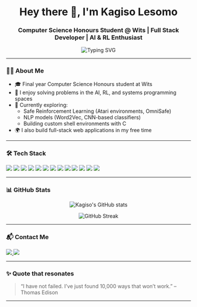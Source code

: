 <h1 align="center">Hey there 👋, I'm Kagiso Lesomo</h1>
<h3 align="center">Computer Science Honours Student @ Wits | Full Stack Developer | AI & RL Enthusiast</h3>

<p align="center">
  <img src="https://readme-typing-svg.demolab.com?font=Fira+Code&size=18&duration=2000&pause=1000&center=true&width=500&lines=Welcome+to+my+GitHub+profile!;Full+Stack+Developer+%7C+AI+%7C+RL+%7C+Systems;Always+building%2C+always+learning+%F0%9F%9A%80" alt="Typing SVG" />
</p>

---

### 👨‍💻 About Me

- 🎓 Final year Computer Science Honours student at Wits  
- 🧠 I enjoy solving problems in the AI, RL, and systems programming spaces  
- 🧪 Currently exploring:
  - Safe Reinforcement Learning (Atari environments, OmniSafe)
  - NLP models (Word2Vec, CNN-based classifiers)
  - Building custom shell environments with C  
- 🌍 I also build full-stack web applications in my free time

---

### 🛠️ Tech Stack

<p align="left">
  <img src="https://img.shields.io/badge/Python-3776AB?style=for-the-badge&logo=python&logoColor=white"/>
  <img src="https://img.shields.io/badge/C-00599C?style=for-the-badge&logo=c&logoColor=white"/>
  <img src="https://img.shields.io/badge/C++-00599C?style=for-the-badge&logo=c%2B%2B&logoColor=white"/>
  <img src="https://img.shields.io/badge/Java-007396?style=for-the-badge&logo=java&logoColor=white"/>
  <img src="https://img.shields.io/badge/PHP-777BB4?style=for-the-badge&logo=php&logoColor=white"/>
  <img src="https://img.shields.io/badge/JavaScript-F7DF1E?style=for-the-badge&logo=javascript&logoColor=black"/>
  <img src="https://img.shields.io/badge/React-20232A?style=for-the-badge&logo=react&logoColor=61DAFB"/>
  <img src="https://img.shields.io/badge/Bash-121011?style=for-the-badge&logo=gnu-bash&logoColor=white"/>
  <img src="https://img.shields.io/badge/Linux-FCC624?style=for-the-badge&logo=linux&logoColor=black"/>
  <img src="https://img.shields.io/badge/ROS-22314E?style=for-the-badge&logo=ros&logoColor=white"/>
  <img src="https://img.shields.io/badge/Git-F05032?style=for-the-badge&logo=git&logoColor=white"/>
  <img src="https://img.shields.io/badge/GitHub-181717?style=for-the-badge&logo=github&logoColor=white"/>
  <img src="https://img.shields.io/badge/Jupyter-F37626?style=for-the-badge&logo=jupyter&logoColor=white"/>
</p>

---

### 📊 GitHub Stats

<p align="center">
  <img src="https://github-readme-stats.vercel.app/api?username=KagisoLesomo&show_icons=true&theme=radical&hide_border=true" alt="Kagiso's GitHub stats"/>
</p>

<p align="center">
  <img src="https://github-readme-streak-stats.herokuapp.com?user=KagisoLesomo&theme=radical&hide_border=true" alt="GitHub Streak"/>
</p>

---

### 📬 Contact Me

<p>
  <a href="[https://www.linkedin.com/in/kagisolesomo](https://www.linkedin.com/in/kagiso-lesomo-253a31175/)" target="_blank">
    <img src="https://img.shields.io/badge/LinkedIn-KagisoLesomo-blue?style=flat&logo=linkedin">
  </a>
  <a href="mailto:lesomokagiso@gmail.com">
    <img src="https://img.shields.io/badge/Email-lesomokagiso%40gmail.com-red?style=flat&logo=gmail&logoColor=white">
  </a>
</p>

---

### ✨ Quote that resonates

> “I have not failed. I’ve just found 10,000 ways that won’t work.” – Thomas Edison

---

<!-- Visit: https://github.com/KagisoLesomo -->
